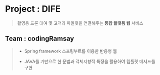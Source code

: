 # Project : DIFE
> 촬영용 드론 대여 및 고객과 파일럿을 연결해주는 **통합 플랫폼 웹** 서비스

## Team : codingRamsay
>* Spring framework 스프링부트를 이용한 반응형 웹
>
>* JAVA를 기반으로 한 문법과 객체지향적 특징을 활용하여 템플릿 메서드를 구현
